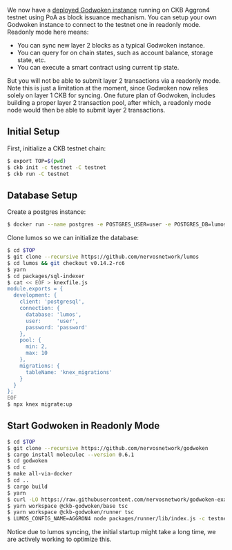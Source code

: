 We now have a [deployed Godwoken instance](https://explorer.nervos.org/aggron/address/ckt1qjd66s4u2xr3djsxahrwnmvkx94tl8j294klugw3ju2nv6h4krhc2t7ddtlvvtj44q4p7w4jlhfzyal5rlwlr9gakvqlxdkqrydv2h22ms4grg40q7w9656uvwk942srzsnep7f4hf5ncqg9pru2mkwv9ctsjp65tp) running on CKB Aggron4 testnet using PoA as block issuance mechanism. You can setup your own Godwoken instance to connect to the testnet one in readonly mode. Readonly mode here means:

* You can sync new layer 2 blocks as a typical Godwoken instance.
* You can query for on chain states, such as account balance, storage state, etc.
* You can execute a smart contract using current tip state.

But you will not be able to submit layer 2 transactions via a readonly mode. Note this is just a limitation at the moment, since Godwoken now relies solely on layer 1 CKB for syncing. One future plan of Godwoken, includes building a proper layer 2 transaction pool, after which, a readonly mode node would then be able to submit layer 2 transactions.

## Initial Setup

First, initialize a CKB testnet chain:

```bash
$ export TOP=$(pwd)
$ ckb init -c testnet -C testnet
$ ckb run -C testnet
```

## Database Setup

Create a postgres instance:

```bash
$ docker run --name postgres -e POSTGRES_USER=user -e POSTGRES_DB=lumos -e POSTGRES_PASSWORD=password -d -p 5432:5432 postgres
```

Clone lumos so we can initialize the database:

```bash
$ cd $TOP
$ git clone --recursive https://github.com/nervosnetwork/lumos
$ cd lumos && git checkout v0.14.2-rc6
$ yarn
$ cd packages/sql-indexer
$ cat << EOF > knexfile.js
module.exports = {
  development: {
    client: 'postgresql',
    connection: {
      database: 'lumos',
      user:     'user',
      password: 'password'
    },
    pool: {
      min: 2,
      max: 10
    },
    migrations: {
      tableName: 'knex_migrations'
    }
  }
};
EOF
$ npx knex migrate:up
```

## Start Godwoken in Readonly Mode

```bash
$ cd $TOP
$ git clone --recursive https://github.com/nervosnetwork/godwoken
$ cargo install moleculec --version 0.6.1
$ cd godwoken
$ cd c
$ make all-via-docker
$ cd ..
$ cargo build
$ yarn
$ curl -LO https://raw.githubusercontent.com/nervosnetwork/godwoken-examples/21ab518f2b73f83e1f13350b958f20763dee195f/packages/demo/src/configs/testnet_config.json
$ yarn workspace @ckb-godwoken/base tsc
$ yarn workspace @ckb-godwoken/runner tsc
$ LUMOS_CONFIG_NAME=AGGRON4 node packages/runner/lib/index.js -c testnet_config.json -s "postgresql://user:password@127.0.0.1:5432/lumos"
```

Notice due to lumos syncing, the initial startup might take a long time, we are actively working to optimize this.
